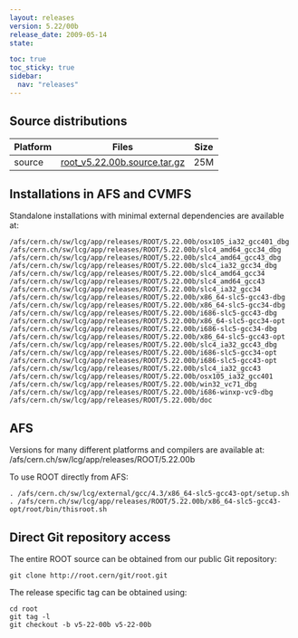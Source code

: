 ```yaml
---
layout: releases
version: 5.22/00b
release_date: 2009-05-14
state:

toc: true
toc_sticky: true
sidebar:
  nav: "releases"
---
```



## Source distributions

| Platform       | Files | Size |
|-----------|-------|-----|
| source | [root_v5.22.00b.source.tar.gz](https://root.cern/download/root_v5.22.00b.source.tar.gz) |  25M |




## Installations in AFS and CVMFS
Standalone installations with minimal external dependencies are available at:
~~~
/afs/cern.ch/sw/lcg/app/releases/ROOT/5.22.00b/osx105_ia32_gcc401_dbg
/afs/cern.ch/sw/lcg/app/releases/ROOT/5.22.00b/slc4_amd64_gcc34_dbg
/afs/cern.ch/sw/lcg/app/releases/ROOT/5.22.00b/slc4_amd64_gcc43_dbg
/afs/cern.ch/sw/lcg/app/releases/ROOT/5.22.00b/slc4_ia32_gcc34_dbg
/afs/cern.ch/sw/lcg/app/releases/ROOT/5.22.00b/slc4_amd64_gcc34
/afs/cern.ch/sw/lcg/app/releases/ROOT/5.22.00b/slc4_amd64_gcc43
/afs/cern.ch/sw/lcg/app/releases/ROOT/5.22.00b/slc4_ia32_gcc34
/afs/cern.ch/sw/lcg/app/releases/ROOT/5.22.00b/x86_64-slc5-gcc43-dbg
/afs/cern.ch/sw/lcg/app/releases/ROOT/5.22.00b/x86_64-slc5-gcc34-dbg
/afs/cern.ch/sw/lcg/app/releases/ROOT/5.22.00b/i686-slc5-gcc43-dbg
/afs/cern.ch/sw/lcg/app/releases/ROOT/5.22.00b/x86_64-slc5-gcc34-opt
/afs/cern.ch/sw/lcg/app/releases/ROOT/5.22.00b/i686-slc5-gcc34-dbg
/afs/cern.ch/sw/lcg/app/releases/ROOT/5.22.00b/x86_64-slc5-gcc43-opt
/afs/cern.ch/sw/lcg/app/releases/ROOT/5.22.00b/slc4_ia32_gcc43_dbg
/afs/cern.ch/sw/lcg/app/releases/ROOT/5.22.00b/i686-slc5-gcc34-opt
/afs/cern.ch/sw/lcg/app/releases/ROOT/5.22.00b/i686-slc5-gcc43-opt
/afs/cern.ch/sw/lcg/app/releases/ROOT/5.22.00b/slc4_ia32_gcc43
/afs/cern.ch/sw/lcg/app/releases/ROOT/5.22.00b/osx105_ia32_gcc401
/afs/cern.ch/sw/lcg/app/releases/ROOT/5.22.00b/win32_vc71_dbg
/afs/cern.ch/sw/lcg/app/releases/ROOT/5.22.00b/i686-winxp-vc9-dbg
/afs/cern.ch/sw/lcg/app/releases/ROOT/5.22.00b/doc
~~~

## AFS
Versions for many different platforms and compilers are available at:
/afs/cern.ch/sw/lcg/app/releases/ROOT/5.22.00b

To use ROOT directly from AFS:
~~~
. /afs/cern.ch/sw/lcg/external/gcc/4.3/x86_64-slc5-gcc43-opt/setup.sh
. /afs/cern.ch/sw/lcg/app/releases/ROOT/5.22.00b/x86_64-slc5-gcc43-opt/root/bin/thisroot.sh
~~~

## Direct Git repository access
The entire ROOT source can be obtained from our public Git repository:

~~~
git clone http://root.cern/git/root.git
~~~
The release specific tag can be obtained using:
~~~
cd root
git tag -l
git checkout -b v5-22-00b v5-22-00b
~~~
